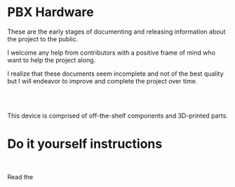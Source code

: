 <!DOCTYPE html>
<html lang="en">
<head>
    <meta charset="UTF-8">
    <meta name="viewport" content="width=device-width, initial-scale=1.0">
  
</head>
<body>
    <h1>PBX Hardware</h1>
    <p>These are the early stages of documenting and releasing information about the project to the public.</p>
    <p>I welcome any help from contributors with a positive frame of mind who want to help the project along.</p>
    <p>I realize that these documents seem incomplete and not of the best quality but I will endeavor to improve and complete the project over time.</p>
<br>
<br>
<p>This device is comprised of off-the-shelf components and 3D-printed parts.<br></p>

 <h1>Do it yourself instructions</h1><br/>
  <p>Read the  <br></p>
</body>
</html>
